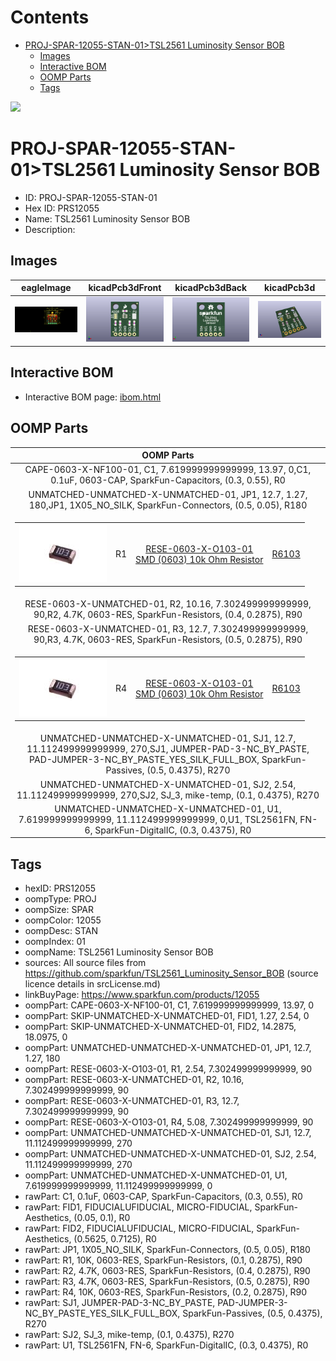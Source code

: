 



Contents
========

* [PROJ-SPAR-12055-STAN-01>TSL2561 Luminosity Sensor BOB](#proj-spar-12055-stan-01tsl2561-luminosity-sensor-bob)
	* [Images](#images)
	* [Interactive BOM](#interactive-bom)
	* [OOMP Parts](#oomp-parts)
	* [Tags](#tags)
  
![][im]
# PROJ-SPAR-12055-STAN-01>TSL2561 Luminosity Sensor BOB

- ID: PROJ-SPAR-12055-STAN-01
- Hex ID: PRS12055
- Name: TSL2561 Luminosity Sensor BOB
- Description: 

## Images
  
  

|eagleImage|kicadPcb3dFront|kicadPcb3dBack|kicadPcb3d|
| :---: | :---: | :---: | :---: |
|[![eagleImage](eagleImage_140.png)](eagleImage_600.png)|[![kicadPcb3dFront](kicadPcb3dFront_140.png)](kicadPcb3dFront_600.png)|[![kicadPcb3dBack](kicadPcb3dBack_140.png)](kicadPcb3dBack_600.png)|[![kicadPcb3d](kicadPcb3d_140.png)](kicadPcb3d_600.png)|

## Interactive BOM

- Interactive BOM page: [ibom.html](kicad/bom/ibom.html)

## OOMP Parts
  

|OOMP Parts|
| :---: |
|CAPE-0603-X-NF100-01, C1, 7.619999999999999, 13.97, 0,C1, 0.1uF, 0603-CAP, SparkFun-Capacitors, (0.3, 0.55), R0|
|UNMATCHED-UNMATCHED-X-UNMATCHED-01, JP1, 12.7, 1.27, 180,JP1, 1X05_NO_SILK, SparkFun-Connectors, (0.5, 0.05), R180|
|<table><tr><td>![RESE-0603-X-O103-01](https://raw.githubusercontent.com/oomlout/oomlout_OOMP_parts/main/RESE-0603-X-O103-01/image_140.jpg)</td><td> R1</td><td>[RESE-0603-X-O103-01<br>SMD (0603) 10k Ohm Resistor](https://github.com/oomlout/oomlout_OOMP_parts/tree/main/RESE-0603-X-O103-01/)</td><td>[R6103](https://github.com/oomlout/oomlout_OOMP_parts/tree/main/RESE-0603-X-O103-01/)</td></tr></table>|
|RESE-0603-X-UNMATCHED-01, R2, 10.16, 7.302499999999999, 90,R2, 4.7K, 0603-RES, SparkFun-Resistors, (0.4, 0.2875), R90|
|RESE-0603-X-UNMATCHED-01, R3, 12.7, 7.302499999999999, 90,R3, 4.7K, 0603-RES, SparkFun-Resistors, (0.5, 0.2875), R90|
|<table><tr><td>![RESE-0603-X-O103-01](https://raw.githubusercontent.com/oomlout/oomlout_OOMP_parts/main/RESE-0603-X-O103-01/image_140.jpg)</td><td> R4</td><td>[RESE-0603-X-O103-01<br>SMD (0603) 10k Ohm Resistor](https://github.com/oomlout/oomlout_OOMP_parts/tree/main/RESE-0603-X-O103-01/)</td><td>[R6103](https://github.com/oomlout/oomlout_OOMP_parts/tree/main/RESE-0603-X-O103-01/)</td></tr></table>|
|UNMATCHED-UNMATCHED-X-UNMATCHED-01, SJ1, 12.7, 11.112499999999999, 270,SJ1, JUMPER-PAD-3-NC_BY_PASTE, PAD-JUMPER-3-NC_BY_PASTE_YES_SILK_FULL_BOX, SparkFun-Passives, (0.5, 0.4375), R270|
|UNMATCHED-UNMATCHED-X-UNMATCHED-01, SJ2, 2.54, 11.112499999999999, 270,SJ2, SJ_3, mike-temp, (0.1, 0.4375), R270|
|UNMATCHED-UNMATCHED-X-UNMATCHED-01, U1, 7.619999999999999, 11.112499999999999, 0,U1, TSL2561FN, FN-6, SparkFun-DigitalIC, (0.3, 0.4375), R0|

## Tags

- hexID: PRS12055
- oompType: PROJ
- oompSize: SPAR
- oompColor: 12055
- oompDesc: STAN
- oompIndex: 01
- oompName: TSL2561 Luminosity Sensor BOB
- sources: All source files from https://github.com/sparkfun/TSL2561_Luminosity_Sensor_BOB (source licence details in srcLicense.md)
- linkBuyPage: https://www.sparkfun.com/products/12055
- oompPart: CAPE-0603-X-NF100-01, C1, 7.619999999999999, 13.97, 0
- oompPart: SKIP-UNMATCHED-X-UNMATCHED-01, FID1, 1.27, 2.54, 0
- oompPart: SKIP-UNMATCHED-X-UNMATCHED-01, FID2, 14.2875, 18.0975, 0
- oompPart: UNMATCHED-UNMATCHED-X-UNMATCHED-01, JP1, 12.7, 1.27, 180
- oompPart: RESE-0603-X-O103-01, R1, 2.54, 7.302499999999999, 90
- oompPart: RESE-0603-X-UNMATCHED-01, R2, 10.16, 7.302499999999999, 90
- oompPart: RESE-0603-X-UNMATCHED-01, R3, 12.7, 7.302499999999999, 90
- oompPart: RESE-0603-X-O103-01, R4, 5.08, 7.302499999999999, 90
- oompPart: UNMATCHED-UNMATCHED-X-UNMATCHED-01, SJ1, 12.7, 11.112499999999999, 270
- oompPart: UNMATCHED-UNMATCHED-X-UNMATCHED-01, SJ2, 2.54, 11.112499999999999, 270
- oompPart: UNMATCHED-UNMATCHED-X-UNMATCHED-01, U1, 7.619999999999999, 11.112499999999999, 0
- rawPart: C1, 0.1uF, 0603-CAP, SparkFun-Capacitors, (0.3, 0.55), R0
- rawPart: FID1, FIDUCIALUFIDUCIAL, MICRO-FIDUCIAL, SparkFun-Aesthetics, (0.05, 0.1), R0
- rawPart: FID2, FIDUCIALUFIDUCIAL, MICRO-FIDUCIAL, SparkFun-Aesthetics, (0.5625, 0.7125), R0
- rawPart: JP1, 1X05_NO_SILK, SparkFun-Connectors, (0.5, 0.05), R180
- rawPart: R1, 10K, 0603-RES, SparkFun-Resistors, (0.1, 0.2875), R90
- rawPart: R2, 4.7K, 0603-RES, SparkFun-Resistors, (0.4, 0.2875), R90
- rawPart: R3, 4.7K, 0603-RES, SparkFun-Resistors, (0.5, 0.2875), R90
- rawPart: R4, 10K, 0603-RES, SparkFun-Resistors, (0.2, 0.2875), R90
- rawPart: SJ1, JUMPER-PAD-3-NC_BY_PASTE, PAD-JUMPER-3-NC_BY_PASTE_YES_SILK_FULL_BOX, SparkFun-Passives, (0.5, 0.4375), R270
- rawPart: SJ2, SJ_3, mike-temp, (0.1, 0.4375), R270
- rawPart: U1, TSL2561FN, FN-6, SparkFun-DigitalIC, (0.3, 0.4375), R0



[im]: kicadPcb3d_450.png
